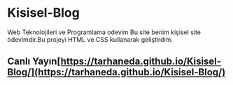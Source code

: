 # Kisisel-Blog
Web Teknolojileri ve Programlama odevim
Bu site benim kişisel site ödevimdir.Bu projeyi HTML ve CSS kullanarak geliştirdim.

## Canlı Yayın[https://tarhaneda.github.io/Kisisel-Blog/](https://tarhaneda.github.io/Kisisel-Blog/)
